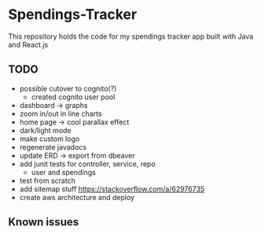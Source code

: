 # Spendings-Tracker

This repository holds the code for my spendings tracker app built with Java and React.js

## TODO

- possible cutover to cognito(?)
  - created cognito user pool
- dashboard -> graphs
- zoom in/out in line charts
- home page -> cool parallax effect
- dark/light mode
- make custom logo
- regenerate javadocs
- update ERD -> export from dbeaver
- add junit tests for controller, service, repo
  - user and spendings
- test from scratch
- add sitemap stuff https://stackoverflow.com/a/62976735
- create aws architecture and deploy

## Known issues
